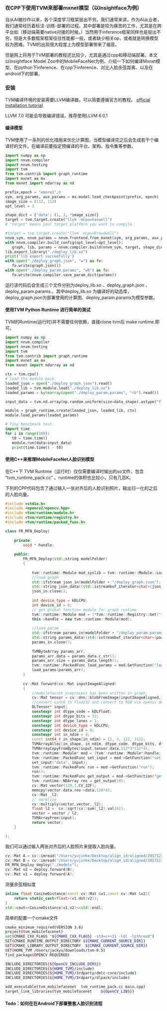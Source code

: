 ### 在CPP下使用TVM来部署mxnet模型（以Insightface为例）

自从AI被炒作以来，各个深度学习框架层出不穷。我们通常来讲，作为AI从业者，我们通常经历着标注-训练-部署的过程。其中部署是较为痛苦的工作，尤其是在跨平台如（移动端需要native对接的时候。）当然用于inference框架同样也是层出不穷。但是大多数框架框架往往性能都一般，或者缺少相关op，或者就是转换模型较为困难。TVM的出现很大程度上为模型部署带来了福音。

但是网上将用于TVM部署的教程还比较少，尤其是通过cpp和移动端部署。本文以Insightface Model Zoo中的MobileFaceNet为例，介绍一下如何编译Mxnet模型、在python下inference、在cpp下inference、对比人脸余弦距离、以及在android下的部署。

### 安装

TVM编译环境的安装需要LLVM编译器，可以简要遵循官方的教程。 [official installation tutorial](https://docs.tvm.ai/install/from_source.html#build-the-shared-library).

LLVM 7.0 可能会导致编译错误，推荐使用LLVM 6.0.1

#### 编译模型

TVM使用了一系列的优化措施来优化计算图，当模型编译完之后会生成若干个编译好的文件。在编译前要指定预编译的平台、架构、指令集等参数。

```python
import numpy as np
import nnvm.compiler
import nnvm.testing
import tvm
from tvm.contrib import graph_runtime
import mxnet as mx
from mxnet import ndarray as nd

prefix,epoch = "emore1",0
sym, arg_params, aux_params = mx.model.load_checkpoint(prefix, epoch)
image_size = (112, 112)
opt_level = 3

shape_dict = {'data': (1, 3, *image_size)}
target = tvm.target.create("llvm -mcpu=haswell")
# "target" means your target platform you want to compile.

#target = tvm.target.create("llvm -mcpu=broadwell")
nnvm_sym, nnvm_params = nnvm.frontend.from_mxnet(sym, arg_params, aux_params)
with nnvm.compiler.build_config(opt_level=opt_level):
   graph, lib, params = nnvm.compiler.build(nnvm_sym, target, shape_dict, params=nnvm_params)
lib.export_library("./deploy_lib.so")
print('lib export succeefully')
with open("./deploy_graph.json", "w") as fo:
   fo.write(graph.json())
with open("./deploy_param.params", "wb") as fo:
   fo.write(nnvm.compiler.save_param_dict(params))
```

运行该代码后会生成三个文件分别为deploy_lib.so 、deploy_graph.json 、deploy_param.params 。其中deploy_lib.so 为编译好的动态库，deploy_graph.json为部署使用的计算图、deploy_param.params为模型参数。

#### 使用TVM Python Runtime 进行简单的测试

TVM的Runtime(运行时)并不需要任何依赖，直接clone tvm后 make runtime.即可。

```python
import numpy as np
import nnvm.compiler
import nnvm.testing
import tvm
from tvm.contrib import graph_runtime
import mxnet as mx
from mxnet import ndarray as nd

ctx = tvm.cpu()
# load the module back.
loaded_json = open("./deploy_graph.json").read()
loaded_lib = tvm.module.load("./deploy_lib.so")
loaded_params = bytearray(open("./deploy_param.params", "rb").read())

input_data = tvm.nd.array(np.random.uniform(size=data_shape).astype("float32"))

module = graph_runtime.create(loaded_json, loaded_lib, ctx)
module.load_params(loaded_params)

# Tiny benchmark test.
import time
for i in range(100):
   t0 = time.time()
   module.run(data=input_data)
   print(time.time() - t0)
```

#### 使用C++来推理MobileFaceNet人脸识别模型

在C++下 TVM Runtime（运行时）仅仅需要编译时输出的so文件，包含  “tvm_runtime_pack.cc” 。runtime的体积也比较小，只有几百K。

下列的CPP代码包含了通过输入一张对齐后的人脸识别照片，输出归一化的之后的人脸向量。

```cpp
#include <stdio.h>
#include <opencv2/opencv.hpp>
#include <tvm/runtime/module.h>
#include <tvm/runtime/registry.h>
#include <tvm/runtime/packed_func.h>

class FR_MFN_Deploy{
    
    private:
        void * handle;
    
    public:
        FR_MFN_Deploy(std::string modelFolder)
        {
    
            tvm::runtime::Module mod_syslib = tvm::runtime::Module::LoadFromFile(modelFolder + "/deploy_lib.so");
            //load graph
            std::ifstream json_in(modelFolder + "/deploy_graph.json");
            std::string json_data((std::istreambuf_iterator<char>(json_in)), std::istreambuf_iterator<char>());
            json_in.close();
    
            int device_type = kDLCPU;
            int device_id = 0;
            // get global function module for graph runtime
            tvm::runtime::Module mod = (*tvm::runtime::Registry::Get("tvm.graph_runtime.create"))(json_data, mod_syslib, device_type, device_id);
            this->handle = new tvm::runtime::Module(mod);
    
            //load param
            std::ifstream params_in(modelFolder + "/deploy_param.params", std::ios::binary);
            std::string params_data((std::istreambuf_iterator<char>(params_in)), std::istreambuf_iterator<char>());
            params_in.close();
    
            TVMByteArray params_arr;
            params_arr.data = params_data.c_str();
            params_arr.size = params_data.length();
            tvm::runtime::PackedFunc load_params = mod.GetFunction("load_params");
            load_params(params_arr);
        }
    
        cv::Mat forward(cv::Mat inputImageAligned)
        {
            //mobilefacnet preprocess has been written in graph.
            cv::Mat tensor = cv::dnn::blobFromImage(inputImageAligned,1.0,cv::Size(112,112),cv::Scalar(0,0,0),true);
            //convert uint8 to float32 and convert to RGB via opencv dnn function
            DLTensor* input;
            constexpr int dtype_code = kDLFloat;
            constexpr int dtype_bits = 32;
            constexpr int dtype_lanes = 1;
            constexpr int device_type = kDLCPU;
            constexpr int device_id = 0;
            constexpr int in_ndim = 4;
            const int64_t in_shape[in_ndim] = {1, 3, 112, 112};
            TVMArrayAlloc(in_shape, in_ndim, dtype_code, dtype_bits, dtype_lanes, device_type, device_id, &input);//
            TVMArrayCopyFromBytes(input,tensor.data,112*3*112*4);
            tvm::runtime::Module* mod = (tvm::runtime::Module*)handle;
            tvm::runtime::PackedFunc set_input = mod->GetFunction("set_input");
            set_input("data", input);
            tvm::runtime::PackedFunc run = mod->GetFunction("run");
            run();
            tvm::runtime::PackedFunc get_output = mod->GetFunction("get_output");
            tvm::runtime::NDArray res = get_output(0);
            cv::Mat vector(128,1,CV_32F);
            memcpy(vector.data,res->data,128*4);
            cv::Mat _l2;
            // normlize 
            cv::multiply(vector,vector,_l2);
            float l2 =  cv::sqrt(cv::sum(_l2).val[0]);
            vector = vector / l2;
            TVMArrayFree(input);
            return vector;
    }

};
```

我们可以通过输入两张对齐后的人脸照片来提取人脸向量。

```cpp
cv::Mat A = cv::imread("/Users/yujinke/Desktop/align_id/aligned/20171231115821836_face.jpg");
cv::Mat B = cv::imread("/Users/yujinke/Desktop/align_id/aligned/20171231115821836_idcard.jpg");
FR_MFN_Deploy deploy("./models");
cv::Mat v2 = deploy.forward(B);
cv::Mat v1 = deploy.forward(A);
```

测量余弦相似度

```cpp
inline float CosineDistance(const cv::Mat &v1,const cv::Mat &v2){
    return static_cast<float>(v1.dot(v2));
}
std::cout<<CosineDistance(v1,v2)<<std::endl;
```

简单的配置一个cmake文件

```bash
cmake_minimum_required(VERSION 3.6)
project(tvm_mobilefacenet)
set(CMAKE_CXX_FLAGS "${CMAKE_CXX_FLAGS} -std=c++11 -ldl -lpthread")
SET(CMAKE_RUNTIME_OUTPUT_DIRECTORY ${CMAKE_CURRENT_SOURCE_DIR})
SET(CMAKE_LIBRARY_OUTPUT_DIRECTORY  ${CMAKE_CURRENT_SOURCE_DIR})
SET(HOME_TVM /Users/jackyu/downloads/tvm-0.5)
find_package(OPENCV REQUIRED)

INCLUDE_DIRECTORIES(${OpenCV_INCLUDE_DIRS})
INCLUDE_DIRECTORIES(${HOME_TVM}/include)
INCLUDE_DIRECTORIES(${HOME_TVM}/3rdparty/dmlc-core/include)
INCLUDE_DIRECTORIES(${HOME_TVM}/3rdparty/dlpack/include)

add_executable(tvm_mobilefacenet  tvm_runtime_pack.cc main.cpp)
target_link_libraries(tvm_mobilefacenet    ${OpenCV_LIBS})
```

#### Todo：如何在在Android下部署整套人脸识别流程



